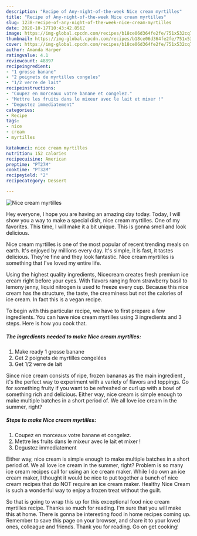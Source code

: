 ```yaml
---
description: "Recipe of Any-night-of-the-week Nice cream myrtilles"
title: "Recipe of Any-night-of-the-week Nice cream myrtilles"
slug: 1238-recipe-of-any-night-of-the-week-nice-cream-myrtilles
date: 2020-10-17T10:43:42.856Z
image: https://img-global.cpcdn.com/recipes/b18ce06d364fe2fe/751x532cq70/nice-cream-myrtilles-photo-principale-de-la-recette.jpg
thumbnail: https://img-global.cpcdn.com/recipes/b18ce06d364fe2fe/751x532cq70/nice-cream-myrtilles-photo-principale-de-la-recette.jpg
cover: https://img-global.cpcdn.com/recipes/b18ce06d364fe2fe/751x532cq70/nice-cream-myrtilles-photo-principale-de-la-recette.jpg
author: Amanda Harper
ratingvalue: 4.1
reviewcount: 48897
recipeingredient:
- "1 grosse banane"
- "2 poignets de myrtilles congeles"
- "1/2 verre de lait"
recipeinstructions:
- "Coupez en morceaux votre banane et congelez."
- "Mettre les fruits dans le mixeur avec le lait et mixer !"
- "Degustez immediatement"
categories:
- Recipe
tags:
- nice
- cream
- myrtilles

katakunci: nice cream myrtilles 
nutrition: 152 calories
recipecuisine: American
preptime: "PT27M"
cooktime: "PT32M"
recipeyield: "2"
recipecategory: Dessert

---
```



![Nice cream myrtilles](https://img-global.cpcdn.com/recipes/b18ce06d364fe2fe/751x532cq70/nice-cream-myrtilles-photo-principale-de-la-recette.jpg)

Hey everyone, I hope you are having an amazing day today. Today, I will show you a way to make a special dish, nice cream myrtilles. One of my favorites. This time, I will make it a bit unique. This is gonna smell and look delicious.

Nice cream myrtilles is one of the most popular of recent trending meals on earth. It's enjoyed by millions every day. It's simple, it is fast, it tastes delicious. They're fine and they look fantastic. Nice cream myrtilles is something that I've loved my entire life.

Using the highest quality ingredients, Nicecream creates fresh premium ice cream right before your eyes. With flavors ranging from strawberry basil to lemony jenny, liquid nitrogen is used to freeze every cup. Because this nice cream has the structure, the taste, the creaminess but not the calories of ice cream. In fact this is a vegan recipe.


To begin with this particular recipe, we have to first prepare a few ingredients. You can have nice cream myrtilles using 3 ingredients and 3 steps. Here is how you cook that.

<!--inarticleads1-->

##### The ingredients needed to make Nice cream myrtilles:

1. Make ready 1 grosse banane
1. Get 2 poignets de myrtilles congelées
1. Get 1/2 verre de lait


Since nice cream consists of ripe, frozen bananas as the main ingredient , it&#39;s the perfect way to experiment with a variety of flavors and toppings. Go for something fruity if you want to be refreshed or curl up with a bowl of something rich and delicious. Either way, nice cream is simple enough to make multiple batches in a short period of. We all love ice cream in the summer, right? 

<!--inarticleads2-->

##### Steps to make Nice cream myrtilles:

1. Coupez en morceaux votre banane et congelez.
1. Mettre les fruits dans le mixeur avec le lait et mixer !
1. Degustez immediatement


Either way, nice cream is simple enough to make multiple batches in a short period of. We all love ice cream in the summer, right? Problem is so many ice cream recipes call for using an ice cream maker. While I do own an ice cream maker, I thought it would be nice to put together a bunch of nice cream recipes that do NOT require an ice cream maker. Healthy Nice Cream is such a wonderful way to enjoy a frozen treat without the guilt. 

So that is going to wrap this up for this exceptional food nice cream myrtilles recipe. Thanks so much for reading. I'm sure that you will make this at home. There is gonna be interesting food in home recipes coming up. Remember to save this page on your browser, and share it to your loved ones, colleague and friends. Thank you for reading. Go on get cooking!
